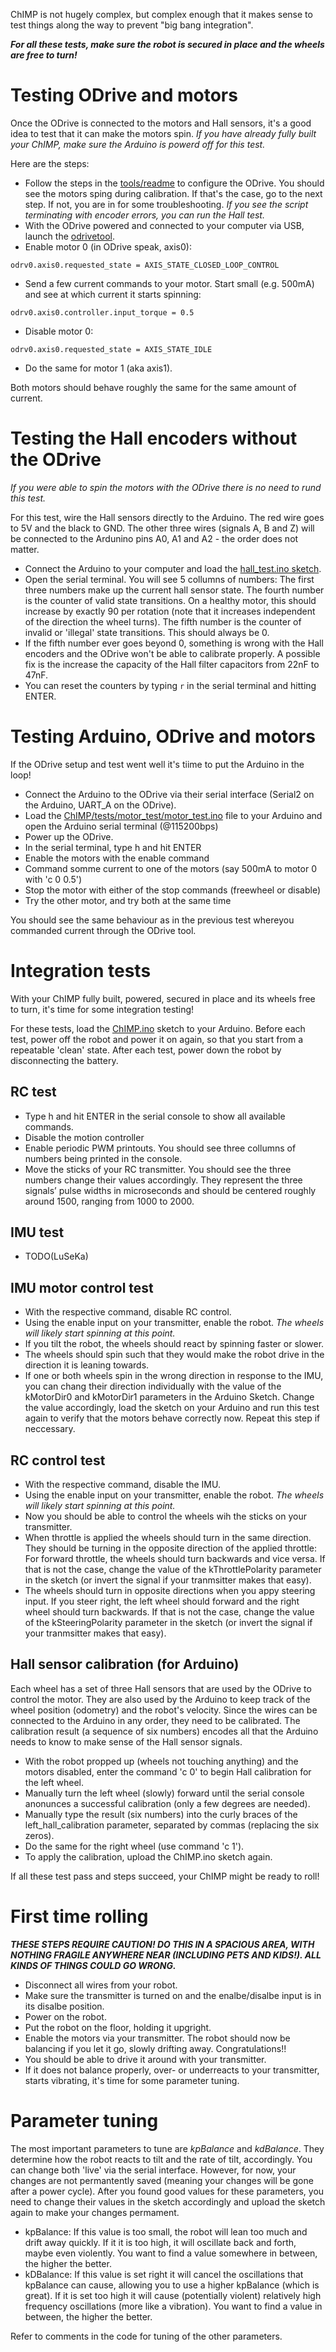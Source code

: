ChIMP is not hugely complex, but complex enough that it makes sense to test things along the way to prevent "big bang integration".

***For all these tests, make sure the robot is secured in place and the wheels are free to turn!***

# Testing ODrive and motors
Once the ODrive is connected to the motors and Hall sensors, it's a good idea to test that it can make the motors spin.
*If you have already fully built your ChIMP, make sure the Arduino is powerd off for this test.*

Here are the steps:

* Follow the steps in the [tools/readme](https://github.com/CharlestonRobotics/ChIMP/blob/master/tools) to configure the ODrive.
You should see the motors sping during calibration. If that's the case, go to the next step. If not, you are in for some troubleshooting.
*If you see the script terminating with encoder errors, you can run the Hall test.*
* With the ODrive powered and connected to your computer via USB, launch the [odrivetool](https://docs.odriverobotics.com/v/latest/getting-started.html#start-odrivetool).
* Enable motor 0 (in ODrive speak, axis0): 

``odrv0.axis0.requested_state = AXIS_STATE_CLOSED_LOOP_CONTROL``
* Send a few current commands to your motor. Start small (e.g. 500mA) and see at which current it starts spinning:

``odrv0.axis0.controller.input_torque = 0.5``
* Disable motor 0: 

``odrv0.axis0.requested_state = AXIS_STATE_IDLE``
* Do the same for motor 1 (aka axis1).

Both motors should behave roughly the same for the same amount of current. 

# Testing the Hall encoders without the ODrive
*If you were able to spin the motors with the ODrive there is no need to rund this test.*


For this test, wire the Hall sensors directly to the Arduino. The red wire goes to 5V and the black to GND.
The other three wires (signals A, B and Z) will be connected to the Ardunino pins A0, A1 and A2 - the order does not matter.

* Connect the Arduino to your computer and load the [hall_test.ino sketch](https://github.com/CharlestonRobotics/ChIMP/blob/master/tests/hall_test/hall_test.ino).
* Open the serial terminal. You will see 5 collumns of numbers:
The first three numbers make up the current hall sensor state. 
The fourth number is the counter of valid state transitions. On a healthy motor, this should increase by exactly 90 per rotation
(note that it increases independent of the direction the wheel turns).
The fifth number is the counter of invalid or 'illegal' state transitions. This should always be 0. 
* If the fifth number ever goes beyond 0, something is wrong with the Hall encoders and the ODrive won't be able to calibrate properly.
A possible fix is the increase the capacity of the Hall filter capacitors from 22nF to 47nF.
* You can reset the counters by typing ```r``` in the serial terminal and hitting ENTER.

# Testing Arduino, ODrive and motors
If the ODrive setup and test went well it's tiime to put the Arduino in the loop!

* Connect the Arduino to the ODrive via their serial interface (Serial2 on the Arduino, UART_A on the ODrive).
* Load the [ChIMP/tests/motor_test/motor_test.ino](https://github.com/CharlestonRobotics/ChIMP/tree/master/tests/motor_test) file to your Arduino and open the Arduino serial terminal (@115200bps)
* Power up the ODrive.
* In the serial terminal, type h and hit ENTER
* Enable the motors with the enable command
* Command somme current to one of the motors (say 500mA to motor 0 with 'c 0 0.5')
* Stop the motor with either of the stop commands (freewheel or disable)
* Try the other motor, and try both at the same time

You should see the same behaviour as in the previous test whereyou commanded current through the ODrive tool.

# Integration tests
With your ChIMP fully built, powered, secured in place and its wheels free to turn, it's time for some integration testing!

For these tests, load the [ChIMP.ino](https://github.com/CharlestonRobotics/ChIMP) sketch to your Arduino. 
Before each test, power off the robot and power it on again, so that you start from a repeatable 'clean' state.
After each test, power down the robot by disconnecting the battery.

## RC test

* Type h and hit ENTER in the serial console to show all available commands.
* Disable the motion controller
* Enable periodic PWM printouts. You should see three collumns of numbers being printed in the console.
* Move the sticks of your RC transmitter. You should see the three numbers change their values accordingly.
They represent the three signals’ pulse widths in microseconds and should be centered roughly around 1500, ranging from 1000 to 2000.

## IMU test
* TODO(LuSeKa)

## IMU motor control test
* With the respective command, disable RC control.
* Using the enable input on your transmitter, enable the robot. *The wheels will likely start spinning at this point.*
* If you tilt the robot, the wheels should react by spinning faster or slower.
* The wheels should spin such that they would make the robot drive in the direction it is leaning towards.
* If one or both wheels spin in the wrong direction in response to the IMU, you can chang their direction individually
with the value of the kMotorDir0 and kMotorDir1 parameters in the Arduino Sketch. Change the value accordingly,
load the sketch on your Arduino and run this test again to verify that the motors behave correctly now. Repeat this step if neccessary.

## RC control test
* With the respective command, disable the IMU.
* Using the enable input on your transmitter, enable the robot. *The wheels will likely start spinning at this point.*
* Now you should be able to control the wheels wih the sticks on your transmitter.
* When throttle is applied the wheels should turn in the same direction. They should be turning in the opposite direction of the applied throttle:
For forward throttle, the wheels should turn backwards and vice versa. If that is not the case, change the value of the kThrottlePolarity parameter in the sketch
(or invert the signal if your tranmsitter makes that easy).
* The wheels should turn in opposite directions when you appy steering input. If you steer right, the left wheel should forward and the right wheel should turn backwards.
If that is not the case, change the value of the kSteeringPolarity parameter in the sketch
(or invert the signal if your tranmsitter makes that easy).

## Hall sensor calibration (for Arduino)
Each wheel has a set of three Hall sensors that are used by the ODrive to control the motor.
They are also used by the Arduino to keep track of the wheel position (odometry) and the robot's velocity.
Since the wires can be connected to the Arduino in any order, they need to be calibrated.
The calibration result (a sequence of six numbers) encodes all that the Arduino needs to know to make sense of the Hall sensor signals.
* With the robot propped up (wheels not touching anything) and the motors disabled, enter the command 'c 0' to begin Hall calibration for the left wheel.
* Manually turn the left wheel (slowly) forward until the serial console anonunces a successful calibration (only a few degrees are needed).
* Manually type the result (six numbers) into the curly braces of the left_hall_calibration parameter, separated by commas (replacing the six zeros).
* Do the same for the right wheel (use command 'c 1').
* To apply the calibration, upload the ChIMP.ino sketch again.

If all these test pass and steps succeed, your ChIMP might be ready to roll!

# First time rolling
***THESE STEPS REQUIRE CAUTION! DO THIS IN A SPACIOUS AREA, WITH NOTHING FRAGILE ANYWHERE NEAR (INCLUDING PETS AND KIDS!). ALL KINDS OF THINGS COULD GO WRONG.***
* Disconnect all wires from your robot.
* Make sure the transmitter is turned on and the enalbe/disalbe input is in its disalbe position.
* Power on the robot.
* Put the robot on the floor, holding it upgright.
* Enable the motors via your transmitter. The robot should now be balancing if you let it go, slowly drifting away. Congratulations!!
* You should be able to drive it around with your transmitter.
* If it does not balance properly, over- or underreacts to your transmitter, starts vibrating, it's time for some parameter tuning.

# Parameter tuning 
The most important parameters to tune are *kpBalance* and *kdBalance*. They determine how the robot reacts to tilt and the rate of tilt, accordingly. You can change both 'live' via the serial interface. However, for now, your changes are not permantently saved (meaning your changes will be gone after a power cycle). After you found good values for these parameters, you need to change their values in the sketch accordingly and upload the sketch again to make your changes permament. 
* kpBalance: If this value is too small, the robot will lean too much and drift away quickly. If it it is too high, it will oscillate back and forth, maybe even violently. You want to find a value somewhere in between, the higher the better.
* kDBalance: If this value is set right it will cancel the oscillations that kpBalance can cause, allowing you to use a higher kpBalance (which is great). If it is set too high it will cause (potentially violent) relatively high frequency oscillations (more like a vibration). You want to find a value in between, the higher the better. 

Refer to comments in the code for tuning of the other parameters.
